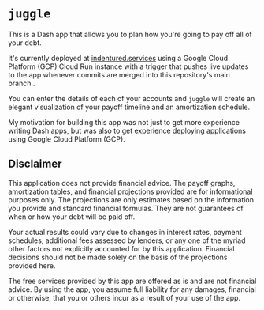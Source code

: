 # `juggle`
This is a Dash app that allows you to plan how you're going to pay off all of your debt. 

It's currently deployed at [indentured.services](https://indentured.services) using a Google Cloud Platform (GCP) Cloud Run instance with a trigger that pushes live updates to the app whenever commits are merged into this repository's main branch..

You can enter the details of each of your accounts and `juggle` will create an elegant visualization of your payoff timeline and an amortization schedule.

My motivation for building this app was not just to get more experience writing Dash apps, but was also to get experience deploying applications using Google Cloud Platform (GCP).

## Disclaimer

This application does not provide financial advice. The payoff graphs, amortization tables, and financial projections provided are for informational purposes only. The projections are only estimates based on the information you provide and standard financial formulas. They are not guarantees of when or how your debt will be paid off.

Your actual results could vary due to changes in interest rates, payment schedules, additional fees assessed by lenders, or any one of the myriad other factors not explicitly accounted for by this application. Financial decisions should not be made solely on the basis of the projections provided here.

The free services provided by this app are offered as is and are not financial advice. By using the app, you assume full liability for any damages, financial or otherwise, that you or others incur as a result of your use of the app.